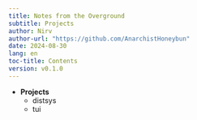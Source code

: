 ```yaml
---
title: Notes from the Overground
subtitle: Projects
author: Nirv
author-url: "https://github.com/AnarchistHoneybun"
date: 2024-08-30
lang: en
toc-title: Contents
version: v0.1.0
---
```



<ul class="tree"><li><p style="margin: 0;"><strong>Projects</strong></p>

* distsys
* tui

</li></ul>
